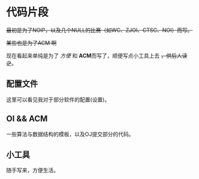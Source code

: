 # 代码片段

~~最初是为了NOIP，以及几个NULL的比赛（如WC、ZJOI、CTSC、NOI）而写。~~

~~某些也是为了ACM 啊~~

现在看起来单纯是为了 *方便* 和 **ACM**而写了，顺便写点小工具上去 ~~，供后人读之~~。

## 配置文件

这里可以看见我对于部分软件的配置(设置)。

## OI && ACM

一些算法与数据结构的模板，以及OJ提交部分的代码。

## 小工具

随手写来，方便生活。
